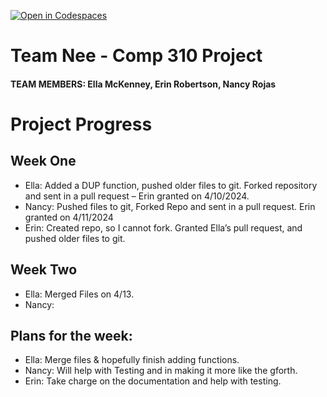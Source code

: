 [![Open in Codespaces](https://classroom.github.com/assets/launch-codespace-7f7980b617ed060a017424585567c406b6ee15c891e84e1186181d67ecf80aa0.svg)](https://classroom.github.com/open-in-codespaces?assignment_repo_id=13589158)
# Team Nee - Comp 310 Project
#### TEAM MEMBERS: Ella McKenney, Erin Robertson, Nancy Rojas

# Project Progress

## Week One

- Ella: Added a DUP function, pushed older files to git. Forked repository and sent in a pull request – Erin granted on 4/10/2024.  
- Nancy: Pushed files to git, Forked Repo and sent in a pull request. Erin granted on 4/11/2024
- Erin: Created repo, so I cannot fork. Granted Ella’s pull request, and pushed older files to git.

## Week Two

- Ella: Merged Files on 4/13.
- Nancy:

## Plans for the week:

- Ella: Merge files & hopefully finish adding functions.
- Nancy: Will help with Testing and in making it more like the gforth.
- Erin: Take charge on the documentation and help with testing.
